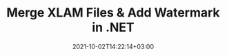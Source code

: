 ---
############################# Static ############################
layout: "autogen"
date: 2021-10-02T14:22:14+03:00
draft: false
path: "total/net/merger/xlam/"

############################# Head ############################
head_title: "Merge & Split XLAM Files and Add Watermarks in C# .NET"
head_description: ".NET documents merger library to combine multiple XLAM files into a single file by joining selective number of pages or a range of pages from multiple source documents into one."

############################# Header ############################
title: "Merge XLAM Files & Add Watermark in .NET"
description: ".NET documents merger API to combine multiple XLAM files into a single file by joining selective number of pages or a range of pages from multiple source documents into one. Perform single document operations such as move, remove, rotate, swap and extract pages or split a single XLAM document into several resultant documents."

############################# SubMenu ############################
submenu:
    enable: false

############################# Content ############################
content:
    enable: true
    block:
    - title_left: "Merge XLAM Files & Add Watermark in C#"
      content_left: |
          Join XLAM files in C# .NET and add text or image watermarks to the single resultant document in .NET (C#, VB.NET, ASP.NET & .NET Core) applications.

          -   Instantiate **Merger** with input XLAM document
          -   Call **Join** method of **Merger** class instance and pass second source document path
          -   Call **Save** method of **Merger** class instance to save merged document
          -   Instantiate **Watermarker** with merged XLAM document as created above
          -   Create the **TextWatermark** object & set watermark properties
          -   Add watermark and save watermarked XLAM
          
      title_right: "Source Document Information Extraction"
      content_right: |
          You require `GroupDocs.Merger` & `GroupDocs.Watermark` namespaces to perform single and multiple documents merging operations within PDF, Microsoft Office, HTML, OpenDocument and many other document formats. Explore other [.NET APIs for Office documents](https://products.conholdate.com/total/net/) as offered by Conholdate.Total.
          
          Get the respective assembly files from the [downloads](https://downloads.conholdate.com/total/net) or fetch the whole package from [Nuget](https://www.nuget.org/packages/Conholdate.Total/) to add 'Conholdate.Total` directly in your workspace.
          
      code: |
          ```cs {linenos=false}
          // Merge XLAM files using GroupDocs.Merger API
          // Instantiate Merger with input XLAM document
          using (Merger merger = new Merger("input1.xlam"))
          {
              // Call Join method of Merger class instance and pass second source document path
              merger.Join("input2.xlam");

              // Call Save method of Merger class instance to save merged document
              merger.Save("merged.xlam");
          }

          // Add text watermark to XLAM document
          // Instantiate Watermarker with merged XLAM document created above
          // GroupDocs.Merger created Output folder and save merged.xlam there
          // We will load merged.xlam document from Output folder
          using (Watermarker watermarker = new Watermarker("Output/merged.xlam"))
          {
              // Initialize the Font to be used for watermark
              Font font = new Font("Arial", 19, FontStyle.Bold | FontStyle.Italic);

              // Create the TextWatermark object
              TextWatermark watermark = new TextWatermark("my watermark", font);

              // Set watermark properties
              watermark.ForegroundColor = Color.Red;
              watermark.BackgroundColor = Color.Blue;
              watermark.TextAlignment = TextAlignment.Right;
              watermark.Opacity = 0.5;

              // Add watermark and save watermarked XLAM
              watermarker.Add(watermark);
              watermarker.Save("output.xlam");
          }
          ```
    - title_left: "Split XLAM File & Add Watermarks in .NET"
      content_left: |
          Split a single XLAM document to multiple independent documents and insert image or text watermarks to each of the splitted files using C# .NET.

          -   Set output path where files will be saved after splitting
          -   Instantiate **SplitOptions** object with path of splitted file and number of pages to be splitted
          -   Create **Merger** object with input XLAM and split using **SplitOptions**
          -   Instantiate **Watermarker** with splitted XLAM
          -   Create the **TextWatermark** object & set watermark properties
          -   Add watermark and save watermarked XLAM
        
      title_right: "Image Representation of Document Pages"
      content_right: |
          Combine all popular document file formats and generate image representation of the merged document pages in 'PNG', 'JPG' or 'BMP' formats. You can easily preview the complete document as a whole or display some specific pages based on page numbers or page ranges.

          Join popular document file formats on different operating systems such as Windows, Linux or macOS while using platforms such as Windows Azure, Mono and Xamarin.
          
      code: |
          ```cs {linenos=false}
          // Set output path where files will be saved after splitting
          string outputFolder = @"c:\output\";

          // Instantiate SplitOptions object with path of splitted file and number of pages to be splitted
          SplitOptions splitOptions = new SplitOptions(outputFolder + "document_{0}.{1}", new int[] { 1, 2, 4 });

          // Create Merger object with input XLAM
          using (Merger merger = new Merger("input.xlam"))
          {
              // Split input XLAM using SplitOptions
              merger.Split(splitOptions);
          }

          // Get list of splitted files from output path
          string[] files = Directory.GetFiles(outputFolder);
          // Create counter that will be used for naming output files
          int i = 0;

          // Loop through all splitted files in the output folder
          foreach(string file in files)
          {
              i++; // Increment counter

              // Instantiate Watermarker with splitted XLAM
              using (Watermarker watermarker = new Watermarker(file))
              {
                  // Initialize the Font to be used for watermark
                  Font font = new Font("Arial", 19, FontStyle.Bold | FontStyle.Italic);

                  // Create the TextWatermark object
                  TextWatermark watermark = new TextWatermark("my watermark", font);

                  // Set watermark properties
                  watermark.ForegroundColor = Color.Red;
                  watermark.BackgroundColor = Color.Blue;
                  watermark.TextAlignment = TextAlignment.Right;
                  watermark.Opacity = 0.5;

                  // Add watermark and save watermarked XLAM
                  watermarker.Add(watermark);
                  watermarker.Save(string.Format("{0}output{1}.xlam",outputFolder,i));
              }
          }
          ```
############################# About Formats ############################
about_formats:
    enable: false
############################# More Formats ############################
more_formats:
    enable: true
    auto: true
############################# Back to top ###############################
back_to_top:
  enable: true
---